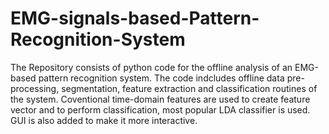 # EMG-signals-based-Pattern-Recognition-System
The Repository consists of python code for the offline analysis of an EMG-based pattern recognition system. The code indcludes offline data pre-processing, segmentation, feature extraction and classification routines of the system. Coventional time-domain features are used to create feature vector and to perform classification, most popular LDA classifier is used. GUI is also added to make it more interactive.   
